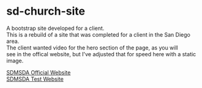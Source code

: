 # sd-church-site
A bootstrap site developed for a client.  
This is a rebuild of a site that was completed for a client in the San Diego area.  
The client wanted video for the hero section of the page, as you will  
see in the offical website, but I've adjusted that for speed here with a static image.

[SDMSDA Official Website](https://sdmsda.org/)  
[SDMSDA Test Website](https://sd-church-site.netlify.app/)
